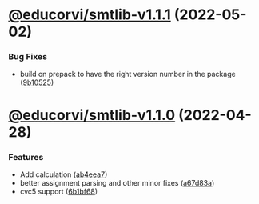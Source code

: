 # [@educorvi/smtlib-v1.1.1](https://github.com/educorvi/rita-smt/compare/@educorvi/smtlib-v1.1.0...@educorvi/smtlib-v1.1.1) (2022-05-02)


### Bug Fixes

* build on prepack to have the right version number in the package ([9b10525](https://github.com/educorvi/rita-smt/commit/9b105257855a4abdef390c5b1e5af817472bb94f))

# [@educorvi/smtlib-v1.1.0](https://github.com/educorvi/rita-smt/compare/@educorvi/smtlib-v1.0.0...@educorvi/smtlib-v1.1.0) (2022-04-28)


### Features

* Add calculation ([ab4eea7](https://github.com/educorvi/rita-smt/commit/ab4eea71517a7ba76fff6e1c0d846acc2c250982))
* better assignment parsing and other minor fixes ([a67d83a](https://github.com/educorvi/rita-smt/commit/a67d83a36a53adc2f9248da90e2120c9022fe112))
* cvc5 support ([6b1bf68](https://github.com/educorvi/rita-smt/commit/6b1bf685557d6619098692b1dbed2f0f5cce3393))
